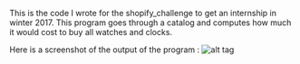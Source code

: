 This is the code I wrote for the shopify_challenge to get an internship in winter 2017.
This program goes through a catalog and computes how much it would cost to buy all watches and clocks.

Here is a screenshot of the output of the program :
![alt tag](https://cloud.githubusercontent.com/assets/16928726/18357522/4f578066-75bf-11e6-9b63-6eda39586d5c.png)
